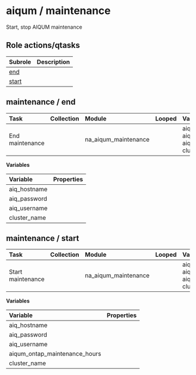 # aiqum / maintenance 
Start, stop AIQUM maintenance  
  






## Role actions/qtasks

| Subrole | Description |
| :------ | :---------- |
| [end](#maintenance--end) |  |
| [start](#maintenance--start) |  |



## maintenance / end

| Task | Collection | Module | Looped | Variables |
| :--- | :--------- | :----- | :----- | :-------- |
| End maintenance |  | na_aiqum_maintenance |  | aiq_hostname, aiq_password, aiq_username, cluster_name |


**Variables**

| Variable | Properties |
| :------- | :--------- |
| aiq_hostname |  |
| aiq_password |  |
| aiq_username |  |
| cluster_name |  |



## maintenance / start

| Task | Collection | Module | Looped | Variables |
| :--- | :--------- | :----- | :----- | :-------- |
| Start maintenance |  | na_aiqum_maintenance |  | aiq_hostname, aiq_password, aiq_username, aiqum_ontap_maintenance_hours, cluster_name |


**Variables**

| Variable | Properties |
| :------- | :--------- |
| aiq_hostname |  |
| aiq_password |  |
| aiq_username |  |
| aiqum_ontap_maintenance_hours |  |
| cluster_name |  |





